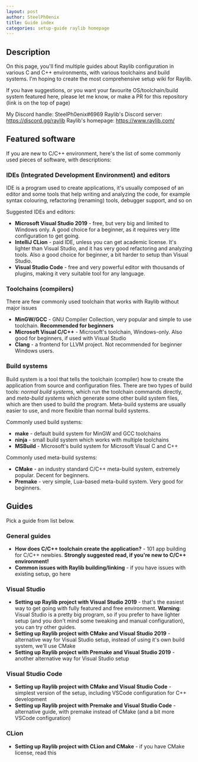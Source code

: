 ```yaml
---
layout: post
author: SteelPh0enix
title: Guide index
categories: setup-guide raylib homepage
---
```


## Description

On this page, you'll find multiple guides about Raylib configuration in various C and C++ environments, with various toolchains and build systems.
I'm hoping to create the most comprehensive setup wiki for Raylib.

If you have suggestions, or you want your favourite OS/toolchain/build system featured here, please let me know, or make a PR for this repository (link is on the top of page)

My Discord handle: SteelPh0enix#6969
Raylib's Discord server: <https://discord.gg/raylib>
Raylib's homepage: <https://www.raylib.com/>

## Featured software

If you are new to C/C++ environment, here's the list of some commonly used pieces of software, with descriptions:

### IDEs (Integrated Development Environment) and editors

IDE is a program used to create applications, it's usually composed of an editor and some tools that help writing and analyzing the code, for example syntax colouring, refactoring (renaming) tools, debugger support, and so on

Suggested IDEs and editors:

* **Microsoft Visual Studio 2019** - free, but very big and limited to Windows only. A good choice for a beginner, as it requires very litte configuration to get going.
* **IntelliJ CLion** - paid IDE, unless you can get academic license. It's lighter than Visual Studio, and it has very good refactoring and analyzing tools. Also a good choice for beginner, a bit harder to setup than Visual Studio.
* **Visual Studio Code** - free and very powerful editor with thousands of plugins, making it very suitable tool for any language.

### Toolchains (compilers)

There are few commonly used toolchain that works with Raylib without major issues

* **MinGW/GCC** - GNU Compiler Collection, very popular and simple to use toolchain. **Recommended for beginners**
* **Microsoft Visual C/C++** - Microsoft's toolchain, Windows-only. Also good for beginners, if used with Visual Studio
* **Clang** - a frontend for LLVM project. Not recommended for beginner Windows users.

### Build systems

Build system is a tool that tells the toolchain (compiler) how to create the application from source and configuration files. There are two types of build tools: *normal build systems*, which run the toolchain commands directly, and *meta-build systems* which generate some other build system files, which are then used to build the program. Meta-build systems are usually easier to use, and more flexible than normal build systems.

Commonly used build systems:

* **make** - default build system for MinGW and GCC toolchains
* **ninja** - small build system which works with multiple toolchains
* **MSBuild** - Microsoft's build system for Microsoft Visual C and C++

Commonly used meta-build systems:

* **CMake** - an industry standard C/C++ meta-build system, extremely popular. Decent for beginners.
* **Premake** - very simple, Lua-based meta-build system. Very good for beginners.

## Guides

Pick a guide from list below.

### General guides

* **How does C/C++ toolchain create the application?** - 101 app building for C/C++ newbies. **Strongly suggested read, if you're new to C/C++ environment!**
* **Common issues with Raylib building/linking** - if you have issues with existing setup, go here

### Visual Studio

* **Setting up Raylib project with Visual Studio 2019** - that's the easiest way to get going with fully featured and free environment. **Warning**: Visual Studio is a pretty big program, so if you prefer to have lighter setup (and you don't mind some tweaking and manual configuration), you can try other guides.
* **Setting up Raylib project with CMake and Visual Studio 2019** - alternative way for Visual Studio setup, instead of using it's own build system, we'll use CMake
* **Setting up Raylib project with Premake and Visual Studio 2019** - another alternative way for Visual Studio setup

### Visual Studio Code

* **Setting up Raylib project with CMake and Visual Studio Code** - simplest version of the setup, including VSCode configuration for C++ development
* **Setting up Raylib project with Premake and Visual Studio Code** - alternative guide, with premake instead of CMake (and a bit more VSCode configuration)

### CLion

* **Setting up Raylib project with CLion and CMake** - if you have CMake license, read this
